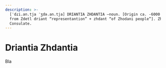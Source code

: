 ```yaml
---
description: >-
  [ˈdɾi.an.tja ˈʒdə.an.tja] DRIANTIA ZHDANTIA –noun. [Origin ca. -6000 Zhodani,
  from Zdetl driant “representantion” + zhdant “of Zhodani people”]. Zhodani
  Consulate.
---
```


# Driantia Zhdantia

Bla

